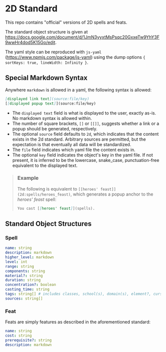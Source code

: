 # 2D Standard

This repo contains "official" versions of 2D spells and feats.

The standard object structure is given at https://docs.google.com/document/d/1JmN3yyxtMsPsqc20GxxeTw9YhY3F9wwHr4dod5K15Go/edit.

The yaml style can be reproduced with `js-yaml` (https://www.npmjs.com/package/js-yaml) using the dump options `{ sortKeys: true, lineWidth: Infinity }`.

## Special Markdown Syntax

Anywhere `markdown` is allowed in a yaml, the following syntax is allowed:
```md
[displayed link text](source:file/key)
[[displayed popup text]](source:file/key)
```

- The `displayed text` field is what is displayed to the user, exactly as-is. No markdown syntax is allowed within.
- The number of square brackets, `[]` or `[[]]`, suggests whether a link or a popup should be generated, respectively.
- The optional `source` field defaults to `2d`, which indicates that the content exists in the 2d standard. Arbitrary sources are permitted, but the expectation is that eventually all data will be standardized.
- The `file` field indicates which yaml file the content exists in.
- The optional `key` field indicates the object's key in the yaml file. If not present, it is inferred to be the lowercase, snake_case, punctuation-free equivalent to the displayed text.

> ### Example
> The following is equivalent to `[[heroes' feast]](2d:spells/heroes_feast)`, which generates a popup anchor to the _heroes' feast_ spell:
> ```md
> You cast [[heroes' feast]](spells).
> ```

## Standard Object Structures

### Spell

```yml
name: string
description: markdown
higher_level: markdown
level: int
range: string
components: string
material?: string
duration: string
concentration?: boolean
casting_time: string
tags: string[] # includes classes, school(s), domain(s), element?, curse?, ritual?
sources: string[]
```

### Feat

Feats are simply features as described in the aforementioned standard:

```yml
name: string
cost: string
prerequisite?: string
description: markdown
```
